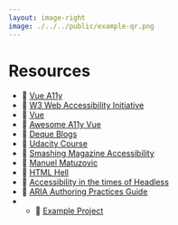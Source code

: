 ```yaml
---
layout: image-right
image: ./../../public/example-qr.png
---
```


# Resources
- 🔗 [Vue A11y](https://vue-a11y.com/project/)
- 🔗 [W3 Web Accessibility Initiative](https://www.w3.org/WAI/fundamentals/)
- 🔗 [Vue](https://vuejs.org/guide/best-practices/accessibility.html)
- 🔗 [Awesome A11y Vue](https://github.com/vue-a11y/awesome-a11y-vue)
- 🔗 [Deque Blogs](https://www.deque.com/blog/)
- 🔗 [Udacity Course](https://www.udacity.com/course/web-accessibility--ud891)
- 🔗 [Smashing Magazine Accessibility](https://www.smashingmagazine.com/category/accessibility/)
- 🔗 [Manuel Matuzovic](https://www.matuzo.at/)
- 🔗 [HTML Hell](https://www.htmhell.dev/)
- 🔗 [Accessibility in the times of Headless](https://www.smashingmagazine.com/2022/09/accessibility-times-headless/)
- 🔗 [ARIA Authoring Practices Guide](https://www.w3.org/WAI/ARIA/apg/patterns/)
- - 🔗 [Example Project](https://vue-a11y-examples.vercel.app/)
